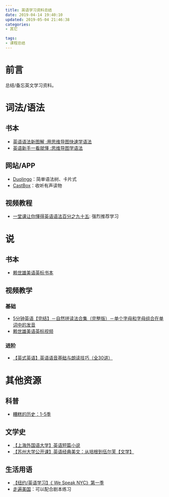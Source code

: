 ```yaml
---
title: 英语学习资料总结
date: 2019-04-14 19:40:10
updated: 2019-05-04 21:46:38
categories:
- 其它

tags:
- 课程总结
---
```

# 前言
总结/备忘英文学习资料。

<!--more-->
# 词法/语法
## 书本
- [英语语法新图解 :用思维导图快速学语法](https://book.douban.com/subject/30246892/)
- [英语新手一看就懂 :思维导图学语法](https://book.douban.com/subject/30845258/)

## 网站/APP
- [Duolingo](https://duolingo.com)：简单语法树、卡片式
- [CastBox](https://castbox.fm/)：收听有声读物

## 视频教程
- [一堂课让你懂得英语语法百分之九十五](https://www.bilibili.com/video/av47618740): 强烈推荐学习

# 说
## 书本
- [赖世雄美语英标书本](https://book.douban.com/subject/2977637/)

## 视频教学
### 基础
- [5分钟英语【完结】－自然拼读法合集（完整版）－单个字母和字母组合在单词中的发音](https://www.bilibili.com/video/av8909007)
- [赖世雄美语英标视频](https://www.bilibili.com/video/av18344760)

### 进阶
- [【英式英语】英语语音基础与朗读技巧（全30讲）](https://www.bilibili.com/video/av22981167)

# 其他资源
## 科普
- [糟糕的历史：1-5季](https://search.bilibili.com/pgc?keyword=%E7%B3%9F%E7%B3%95%E7%9A%84%E5%8E%86%E5%8F%B2)

## 文学史
- [【上海外国语大学】英语短篇小说](https://www.bilibili.com/video/av25357215)
- [【苏州大学公开课】英语经典美文：从培根到伍尔芙【文学】](https://www.bilibili.com/video/av8729512)

## 生活用语
- [【纽约/英语学习】《 We Speak NYC》第一季](https://www.bilibili.com/video/av33128510)
- [走遍美国](https://pan.baidu.com/s/4kWk4TL1)：可以配合剧本练习